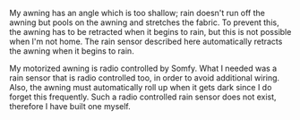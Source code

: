 My awning has an angle which is too shallow; rain doesn't run off the awning but pools on the awning and stretches the fabric. To prevent this, the awning has to be retracted when it begins to rain, but this is not possible when I'm not home. The rain sensor described here automatically retracts the awning when it begins to rain.

My motorized awning is radio controlled by Somfy. What I needed was a rain sensor that is radio controlled too, in order to avoid additional wiring. Also, the awning must automatically roll up when it gets dark since I do forget this frequently. Such a radio controlled rain sensor does not exist, therefore I have built one myself. 
